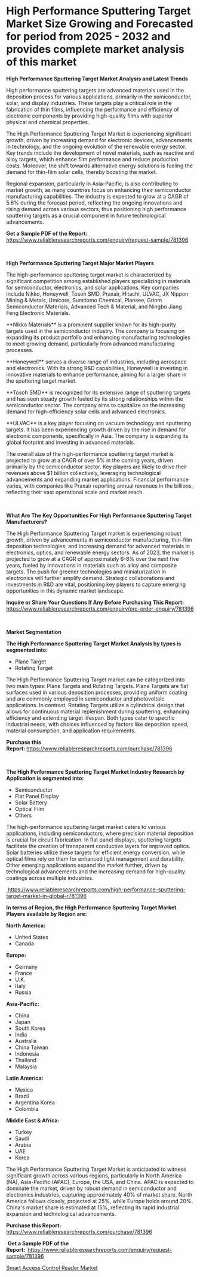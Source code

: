 <p><h1>High Performance Sputtering Target Market Size Growing and Forecasted for period from 2025 - 2032 and provides complete market analysis of this market</h1></p><p><strong>High Performance Sputtering Target Market Analysis and Latest Trends</strong></p>
<p><p>High performance sputtering targets are advanced materials used in the deposition process for various applications, primarily in the semiconductor, solar, and display industries. These targets play a critical role in the fabrication of thin films, influencing the performance and efficiency of electronic components by providing high-quality films with superior physical and chemical properties.</p><p>The High Performance Sputtering Target Market is experiencing significant growth, driven by increasing demand for electronic devices, advancements in technology, and the ongoing evolution of the renewable energy sector. Key trends include the development of novel materials, such as reactive and alloy targets, which enhance film performance and reduce production costs. Moreover, the shift towards alternative energy solutions is fueling the demand for thin-film solar cells, thereby boosting the market.</p><p>Regional expansion, particularly in Asia-Pacific, is also contributing to market growth, as many countries focus on enhancing their semiconductor manufacturing capabilities. The industry is expected to grow at a CAGR of 5.6% during the forecast period, reflecting the ongoing innovations and rising demand across various sectors, thus positioning high performance sputtering targets as a crucial component in future technological advancements.</p></p>
<p><strong>Get a Sample PDF of the Report:&nbsp;</strong> <a href="https://www.reliableresearchreports.com/enquiry/request-sample/781396?utm_campaign=3020&utm_medium=2&utm_source=Github&utm_content=ia&utm_term=26032025&utm_id=high-performance-sputtering-target">https://www.reliableresearchreports.com/enquiry/request-sample/781396</a></p>
<p>&nbsp;</p>
<p><strong>High Performance Sputtering Target Major Market Players</strong></p>
<p><p>The high-performance sputtering target market is characterized by significant competition among established players specializing in materials for semiconductor, electronics, and solar applications. Key companies include Nikko, Honeywell, Tosoh SMD, Praxair, Hitachi, ULVAC, JX Nippon Mining & Metals, Umicore, Sumitomo Chemical, Plansee, Grinm Semiconductor Materials, Advanced Tech & Material, and Ningbo Jiang Feng Electronic Materials.</p><p>**Nikko Materials** is a prominent supplier known for its high-purity targets used in the semiconductor industry. The company is focusing on expanding its product portfolio and enhancing manufacturing technologies to meet growing demand, particularly from advanced manufacturing processes.</p><p>**Honeywell** serves a diverse range of industries, including aerospace and electronics. With its strong R&D capabilities, Honeywell is investing in innovative materials to enhance performance, aiming for a larger share in the sputtering target market.</p><p>**Tosoh SMD** is recognized for its extensive range of sputtering targets and has seen steady growth fueled by its strong relationships within the semiconductor sector. The company aims to capitalize on the increasing demand for high-efficiency solar cells and advanced electronics.</p><p>**ULVAC** is a key player focusing on vacuum technology and sputtering targets. It has been experiencing growth driven by the rise in demand for electronic components, specifically in Asia. The company is expanding its global footprint and investing in advanced materials.</p><p>The overall size of the high-performance sputtering target market is projected to grow at a CAGR of over 5% in the coming years, driven primarily by the semiconductor sector. Key players are likely to drive their revenues above $1 billion collectively, leveraging technological advancements and expanding market applications. Financial performance varies, with companies like Praxair reporting annual revenues in the billions, reflecting their vast operational scale and market reach.</p></p>
<p>&nbsp;</p>
<p><strong>What Are The Key Opportunities For High Performance Sputtering Target Manufacturers?</strong></p>
<p><p>The High Performance Sputtering Target market is experiencing robust growth, driven by advancements in semiconductor manufacturing, thin-film deposition technologies, and increasing demand for advanced materials in electronics, optics, and renewable energy sectors. As of 2023, the market is projected to grow at a CAGR of approximately 6-8% over the next five years, fueled by innovations in materials such as alloy and composite targets. The push for greener technologies and miniaturization in electronics will further amplify demand. Strategic collaborations and investments in R&D are vital, positioning key players to capture emerging opportunities in this dynamic market landscape.</p></p>
<p><strong>Inquire or Share Your Questions If Any Before Purchasing This Report:</strong> <a href="https://www.reliableresearchreports.com/enquiry/pre-order-enquiry/781396?utm_campaign=3020&utm_medium=2&utm_source=Github&utm_content=ia&utm_term=26032025&utm_id=high-performance-sputtering-target">https://www.reliableresearchreports.com/enquiry/pre-order-enquiry/781396</a></p>
<p>&nbsp;</p>
<p><strong>Market Segmentation</strong></p>
<p><strong>The High Performance Sputtering Target Market Analysis by types is segmented into:</strong></p>
<p><ul><li>Plane Target</li><li>Rotating Target</li></ul></p>
<p><p>The High Performance Sputtering Target market can be categorized into two main types: Plane Targets and Rotating Targets. Plane Targets are flat surfaces used in various deposition processes, providing uniform coating and are commonly employed in semiconductor and photovoltaic applications. In contrast, Rotating Targets utilize a cylindrical design that allows for continuous material replenishment during sputtering, enhancing efficiency and extending target lifespan. Both types cater to specific industrial needs, with choices influenced by factors like deposition speed, material consumption, and application requirements.</p></p>
<p><strong>Purchase this Report:&nbsp;</strong><a href="https://www.reliableresearchreports.com/purchase/781396?utm_campaign=3020&utm_medium=2&utm_source=Github&utm_content=ia&utm_term=26032025&utm_id=high-performance-sputtering-target">https://www.reliableresearchreports.com/purchase/781396</a></p>
<p>&nbsp;</p>
<p><strong>The High Performance Sputtering Target Market Industry Research by Application is segmented into:</strong></p>
<p><ul><li>Semiconductor</li><li>Flat Panel Display</li><li>Solar Battery</li><li>Optical Film</li><li>Others</li></ul></p>
<p><p>The high-performance sputtering target market caters to various applications, including semiconductors, where precision material deposition is crucial for circuit fabrication. In flat panel displays, sputtering targets facilitate the creation of transparent conductive layers for improved optics. Solar batteries utilize these targets for efficient energy conversion, while optical films rely on them for enhanced light management and durability. Other emerging applications expand the market further, driven by technological advancements and the increasing demand for high-quality coatings across multiple industries.</p></p>
<p><a href="https://www.reliableresearchreports.com/high-performance-sputtering-target-market-in-global-r781396?utm_campaign=3020&utm_medium=2&utm_source=Github&utm_content=ia&utm_term=26032025&utm_id=high-performance-sputtering-target">&nbsp;https://www.reliableresearchreports.com/high-performance-sputtering-target-market-in-global-r781396</a></p>
<p><strong>In terms of Region, the High Performance Sputtering Target Market Players available by Region are:</strong></p>
<p>
    <p> <strong> North America: </strong>
        <ul>
            <li>United States</li>
            <li>Canada</li>
        </ul>
        </p> 
    <p> <strong> Europe: </strong>
        <ul>
            <li>Germany</li>
            <li>France</li>
            <li>U.K.</li>
            <li>Italy</li>
            <li>Russia</li>
        </ul>
        </p> 
    <p> <strong> Asia-Pacific: </strong>
        <ul>
            <li>China</li>
            <li>Japan</li>
            <li>South Korea</li>
            <li>India</li>
            <li>Australia</li>
            <li>China Taiwan</li>
            <li>Indonesia</li>
            <li>Thailand</li>
            <li>Malaysia</li>
        </ul>
        </p> 
    <p> <strong> Latin America: </strong>
        <ul>
            <li>Mexico</li>
            <li>Brazil</li>
            <li>Argentina Korea</li>
            <li>Colombia</li>
        </ul>
        </p> 
    <p> <strong> Middle East & Africa: </strong>
        <ul>
            <li>Turkey</li>
            <li>Saudi</li>
            <li>Arabia</li>
            <li>UAE</li>
            <li>Korea</li>
        </ul>
    </p>
    </p>
<p><p>The High Performance Sputtering Target Market is anticipated to witness significant growth across various regions, particularly in North America (NA), Asia-Pacific (APAC), Europe, the USA, and China. APAC is expected to dominate the market, driven by robust demand in semiconductor and electronics industries, capturing approximately 40% of market share. North America follows closely, projected at 25%, while Europe holds around 20%. China's market share is estimated at 15%, reflecting its rapid industrial expansion and technological advancements.</p></p>
<p><strong>Purchase this Report: </strong><a href="https://www.reliableresearchreports.com/purchase/781396?utm_campaign=3020&utm_medium=2&utm_source=Github&utm_content=ia&utm_term=26032025&utm_id=high-performance-sputtering-target">https://www.reliableresearchreports.com/purchase/781396</a></p>
<p>&nbsp;<strong>Get a Sample PDF of the Report:&nbsp;&nbsp;</strong><a href="https://www.reliableresearchreports.com/enquiry/request-sample/781396?utm_campaign=3020&utm_medium=2&utm_source=Github&utm_content=ia&utm_term=26032025&utm_id=high-performance-sputtering-target">https://www.reliableresearchreports.com/enquiry/request-sample/781396</a></p>
<p><strong></strong></p>
<p><p><a href="https://github.com/hannajuana198484/Market-Research-Report-List-1/blob/main/smart-access-control-reader-market.md?utm_campaign=3020&utm_medium=2&utm_source=Github&utm_content=ia&utm_term=26032025&utm_id=high-performance-sputtering-target">Smart Access Control Reader Market</a></p></p>